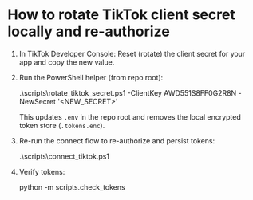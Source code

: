 # How to rotate TikTok client secret locally and re-authorize

1. In TikTok Developer Console: Reset (rotate) the client secret for your app and copy the new value.

2. Run the PowerShell helper (from repo root):

   .\scripts\rotate_tiktok_secret.ps1 -ClientKey AWD551S8FF0G2R8N -NewSecret '<NEW_SECRET>'

   This updates `.env` in the repo root and removes the local encrypted token store (`.tokens.enc`).

3. Re-run the connect flow to re-authorize and persist tokens:

   .\scripts\connect_tiktok.ps1

4. Verify tokens:

   python -m scripts.check_tokens

